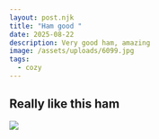 ```yaml
---
layout: post.njk
title: "Ham good "
date: 2025-08-22
description: Very good ham, amazing
image: /assets/uploads/6099.jpg
tags:
  - cozy
---
```

## Really like this ham

![](/assets/uploads/6098.jpg)
